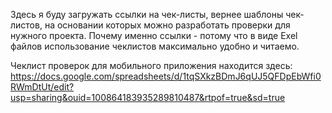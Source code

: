   Здесь я буду загружать ссылки на чек-листы, вернее шаблоны чек-листов, на основании которых можно разработать проверки для нужного проекта. Почему именно ссылки - потому что в виде Exel файлов использование чеклистов максимально удобно и читаемо.


  Чеклист проверок для мобильного приложения находится здесь: https://docs.google.com/spreadsheets/d/1tqSXkzBDmJ6qUJ5QFDpEbWfi0RWmDtUt/edit?usp=sharing&ouid=100864183935289810487&rtpof=true&sd=true

